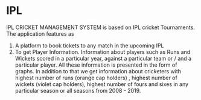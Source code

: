 # IPL

IPL CRICKET MANAGEMENT SYSTEM is based on IPL cricket Tournaments. 
The application features as 
1. A platform to book tickets to any match in the upcoming IPL 
2. To get Player Information.
  Information about players such as Runs and Wickets scored in a particular year, against a particular team or / and a particular player. All these information is presented in the form of graphs. In addition to that we get information about cricketers with highest number of runs (orange cap holders) , highest number of wickets (violet cap holders), highest number of fours and sixes in any particular season or all seasons from 2008 - 2019.
